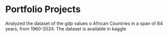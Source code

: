 # Portfolio Projects
Analyzed the dataset of the gdp values o African Countries in a span of 64 years, from 1960-2024.
The dataset is available in kaggle
